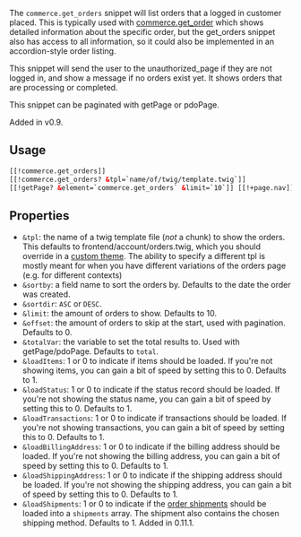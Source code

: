 The `commerce.get_orders` snippet will list orders that a logged in customer placed.  This is typically used with [commerce.get_order](get_order) which shows detailed information about the specific order, but the get_orders snippet also has access to all information, so it could also be implemented in an accordion-style order listing.

This snippet will send the user to the unauthorized_page if they are not logged in, and show a message if no orders exist yet. It shows orders that are processing or completed.

This snippet can be paginated with getPage or pdoPage.
 
Added in v0.9.

## Usage

```` html
[[!commerce.get_orders]]
[[!commerce.get_orders? &tpl=`name/of/twig/template.twig`]]
[[!getPage? &element=`commerce.get_orders` &limit=`10`]] [[!+page.nav]]
````

## Properties

- `&tpl`: the name of a twig template file (_not_ a chunk) to show the orders. This defaults to frontend/account/orders.twig, which you should override in a [custom theme](../Front-end_Theming). The ability to specify a different tpl is mostly meant for when you have different variations of the orders page (e.g. for different contexts)
- `&sortby`: a field name to sort the orders by. Defaults to the date the order was created.
- `&sortdir`: `ASC` or `DESC`.
- `&limit`: the amount of orders to show. Defaults to 10.
- `&offset`: the amount of orders to skip at the start, used with pagination. Defaults to 0.
- `&totalVar`: the variable to set the total results to. Used with getPage/pdoPage. Defaults to `total`.
- `&loadItems`: 1 or 0 to indicate if items should be loaded. If you're not showing items, you can gain a bit of speed by setting this to 0. Defaults to 1.
- `&loadStatus`: 1 or 0 to indicate if the status record should be loaded. If you're not showing the status name, you can gain a bit of speed by setting this to 0. Defaults to 1.
- `&loadTransactions`: 1 or 0 to indicate if transactions should be loaded. If you're not showing transactions, you can gain a bit of speed by setting this to 0. Defaults to 1.
- `&loadBillingAddress`: 1 or 0 to indicate if the billing address should be loaded. If you're not showing the billing address, you can gain a bit of speed by setting this to 0. Defaults to 1.
- `&loadShippingAddress`: 1 or 0 to indicate if the shipping address should be loaded. If you're not showing the shipping address, you can gain a bit of speed by setting this to 0. Defaults to 1.
 - `&loadShipments`: 1 or 0 to indicate if the [order shipments](../Orders/Shipments) should be loaded into a `shipments` array. The shipment also contains the chosen shipping method. Defaults to 1. Added in 0.11.1.

